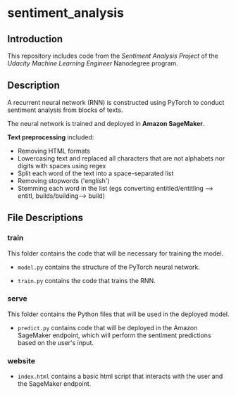 # sentiment_analysis

## Introduction
This repository includes code from the *Sentiment Analysis Project* of the *Udacity Machine Learning Engineer* Nanodegree program.

## Description
A recurrent neural network (RNN) is constructed using PyTorch to conduct sentiment analysis from blocks of texts.

The neural network is trained and deployed in **Amazon SageMaker**.

**Text preprocessing** included:
  * Removing HTML formats
  * Lowercasing text and replaced all characters that are not alphabets nor digits with spaces using regex
  * Split each word of the text into a space-separated list
  * Removing stopwords ('english')
  * Stemming each word in the list (egs converting entitled/entitling --> entitl, builds/building--> build)
  

## File Descriptions
### train
This folder contains the code that will be necessary for training the model. 

  * `model.py` contains the structure of the PyTorch neural network. 

  * `train.py` contains the code that trains the RNN.

### serve
This folder contains the Python files that will be used in the deployed model. 

  * `predict.py` contains code that will be deployed in the Amazon SageMaker endpoint, which will perform the sentiment predictions based on the user's input.

### website

  * `index.html` contains a basic html script that interacts with the user and the SageMaker endpoint.
